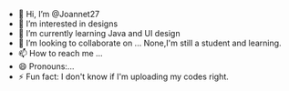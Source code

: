- 👋 Hi, I’m @Joannet27
- 👀 I’m interested in designs 
- 🌱 I’m currently learning Java and UI design
- 💞️ I’m looking to collaborate on ... None,I'm still a student and learning.
- 📫 How to reach me ... 
- 😄 Pronouns:...
- ⚡ Fun fact: I don't know if I'm uploading my codes right.
